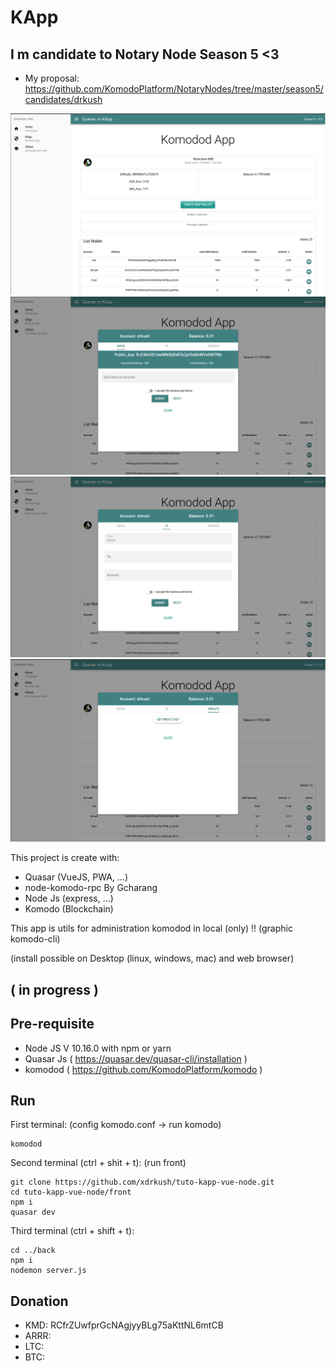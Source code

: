 # KApp

## I m candidate to Notary Node Season 5 <3
  - My proposal: https://github.com/KomodoPlatform/NotaryNodes/tree/master/season5/candidates/drkush

![](https://github.com/xdrkush/tuto-kapp-vue-node/blob/main/home.png)
![](https://github.com/xdrkush/tuto-kapp-vue-node/blob/main/info.png)
![](https://github.com/xdrkush/tuto-kapp-vue-node/blob/main/tx.png)
![](https://github.com/xdrkush/tuto-kapp-vue-node/blob/main/private.png)

This project is create with:
  - Quasar (VueJS, PWA, ...)
  - node-komodo-rpc By Gcharang
  - Node Js (express, ...)
  - Komodo (Blockchain)

This app is utils for administration komodod in local (only) !! (graphic komodo-cli)

(install possible on Desktop (linux, windows, mac) and web browser)

## ( in progress )

## Pre-requisite

  - Node JS V 10.16.0 with npm or yarn
  - Quasar Js ( https://quasar.dev/quasar-cli/installation )
  - komodod ( https://github.com/KomodoPlatform/komodo )

## Run

First terminal:
(config komodo.conf -> run komodo)
```
komodod
```

Second terminal (ctrl + shit + t):
(run front)
```
git clone https://github.com/xdrkush/tuto-kapp-vue-node.git
cd tuto-kapp-vue-node/front
npm i
quasar dev
```

Third terminal (ctrl + shift + t):
```
cd ../back
npm i
nodemon server.js
```

## Donation
  - KMD: RCfrZUwfprGcNAgjyyBLg75aKttNL6mtCB
  - ARRR: 
  - LTC: 
  - BTC: